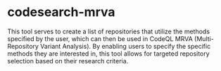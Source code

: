 # codesearch-mrva
This tool serves to create a list of repositories that utilize the methods specified by the user, which can then be used in CodeQL MRVA (Multi-Repository Variant Analysis). By enabling users to specify the specific methods they are interested in, this tool allows for targeted repository selection based on their research criteria.
